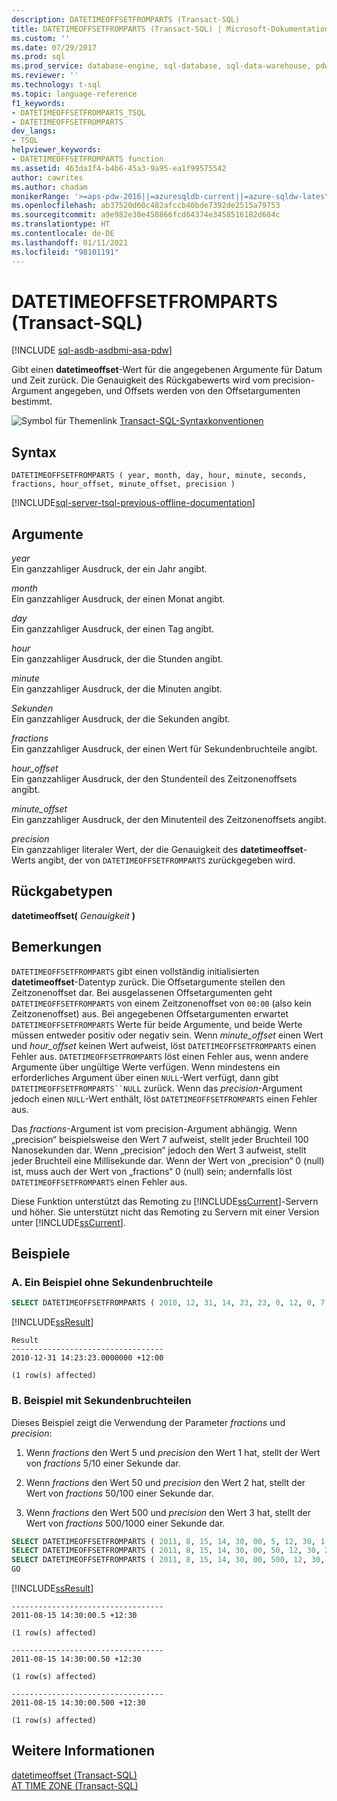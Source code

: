 ```yaml
---
description: DATETIMEOFFSETFROMPARTS (Transact-SQL)
title: DATETIMEOFFSETFROMPARTS (Transact-SQL) | Microsoft-Dokumentation
ms.custom: ''
ms.date: 07/29/2017
ms.prod: sql
ms.prod_service: database-engine, sql-database, sql-data-warehouse, pdw
ms.reviewer: ''
ms.technology: t-sql
ms.topic: language-reference
f1_keywords:
- DATETIMEOFFSETFROMPARTS_TSQL
- DATETIMEOFFSETFROMPARTS
dev_langs:
- TSQL
helpviewer_keywords:
- DATETIMEOFFSETFROMPARTS function
ms.assetid: 463da1f4-b4b6-45a3-9a95-ea1f99575542
author: cawrites
ms.author: chadam
monikerRange: '>=aps-pdw-2016||=azuresqldb-current||=azure-sqldw-latest||>=sql-server-2016||>=sql-server-linux-2017||=azuresqldb-mi-current'
ms.openlocfilehash: ab37520d60c482afccb40bde7392de2515a79753
ms.sourcegitcommit: a9e982e30e458866fcd64374e3458516182d604c
ms.translationtype: HT
ms.contentlocale: de-DE
ms.lasthandoff: 01/11/2021
ms.locfileid: "98101191"
---
```

# <a name="datetimeoffsetfromparts-transact-sql"></a>DATETIMEOFFSETFROMPARTS (Transact-SQL)
[!INCLUDE [sql-asdb-asdbmi-asa-pdw](../../includes/applies-to-version/sql-asdb-asdbmi-asa-pdw.md)]

Gibt einen **datetimeoffset**-Wert für die angegebenen Argumente für Datum und Zeit zurück. Die Genauigkeit des Rückgabewerts wird vom precision-Argument angegeben, und Offsets werden von den Offsetargumenten bestimmt.  
  
![Symbol für Themenlink](../../database-engine/configure-windows/media/topic-link.gif "Symbol für Themenlink") [Transact-SQL-Syntaxkonventionen](../../t-sql/language-elements/transact-sql-syntax-conventions-transact-sql.md)
  
## <a name="syntax"></a>Syntax  
  
```syntaxsql
DATETIMEOFFSETFROMPARTS ( year, month, day, hour, minute, seconds, fractions, hour_offset, minute_offset, precision )  
```  
  
[!INCLUDE[sql-server-tsql-previous-offline-documentation](../../includes/sql-server-tsql-previous-offline-documentation.md)]

## <a name="arguments"></a>Argumente

*year*  
Ein ganzzahliger Ausdruck, der ein Jahr angibt.  
  
*month*  
Ein ganzzahliger Ausdruck, der einen Monat angibt.  
  
*day*  
Ein ganzzahliger Ausdruck, der einen Tag angibt.  
  
*hour*  
Ein ganzzahliger Ausdruck, der die Stunden angibt.  
  
*minute*  
Ein ganzzahliger Ausdruck, der die Minuten angibt.  
  
*Sekunden*  
Ein ganzzahliger Ausdruck, der die Sekunden angibt.  
  
*fractions*  
Ein ganzzahliger Ausdruck, der einen Wert für Sekundenbruchteile angibt.  
  
*hour_offset*  
Ein ganzzahliger Ausdruck, der den Stundenteil des Zeitzonenoffsets angibt.  
  
*minute_offset*  
Ein ganzzahliger Ausdruck, der den Minutenteil des Zeitzonenoffsets angibt.  
  
*precision*  
Ein ganzzahliger literaler Wert, der die Genauigkeit des **datetimeoffset**-Werts angibt, der von `DATETIMEOFFSETFROMPARTS` zurückgegeben wird.  
  
## <a name="return-types"></a>Rückgabetypen
**datetimeoffset(** *Genauigkeit* **)**  
  
## <a name="remarks"></a>Bemerkungen  

`DATETIMEOFFSETFROMPARTS` gibt einen vollständig initialisierten **datetimeoffset**-Datentyp zurück. Die Offsetargumente stellen den Zeitzonenoffset dar. Bei ausgelassenen Offsetargumenten geht `DATETIMEOFFSETFROMPARTS` von einem Zeitzonenoffset von `00:00` (also kein Zeitzonenoffset) aus. Bei angegebenen Offsetargumenten erwartet `DATETIMEOFFSETFROMPARTS` Werte für beide Argumente, und beide Werte müssen entweder positiv oder negativ sein. Wenn *minute_offset* einen Wert und *hour_offset* keinen Wert aufweist, löst `DATETIMEOFFSETFROMPARTS` einen Fehler aus. `DATETIMEOFFSETFROMPARTS` löst einen Fehler aus, wenn andere Argumente über ungültige Werte verfügen. Wenn mindestens ein erforderliches Argument über einen `NULL`-Wert verfügt, dann gibt `DATETIMEOFFSETFROMPARTS``NULL` zurück. Wenn das *precision*-Argument jedoch einen `NULL`-Wert enthält, löst `DATETIMEOFFSETFROMPARTS` einen Fehler aus.  
  
Das *fractions*-Argument ist vom precision-Argument abhängig. Wenn „precision“ beispielsweise den Wert 7 aufweist, stellt jeder Bruchteil 100 Nanosekunden dar. Wenn „precision“ jedoch den Wert 3 aufweist, stellt jeder Bruchteil eine Millisekunde dar. Wenn der Wert von „precision“ 0 (null) ist, muss auch der Wert von „fractions“ 0 (null) sein; andernfalls löst `DATETIMEOFFSETFROMPARTS` einen Fehler aus.  
  
Diese Funktion unterstützt das Remoting zu [!INCLUDE[ssCurrent](../../includes/sscurrent-md.md)]-Servern und höher. Sie unterstützt nicht das Remoting zu Servern mit einer Version unter [!INCLUDE[ssCurrent](../../includes/sscurrent-md.md)].
  
## <a name="examples"></a>Beispiele  
  
### <a name="a-an-example-without-fractions-of-a-second"></a>A. Ein Beispiel ohne Sekundenbruchteile  
  
```sql
SELECT DATETIMEOFFSETFROMPARTS ( 2010, 12, 31, 14, 23, 23, 0, 12, 0, 7 ) AS Result;  
```  
  
[!INCLUDE[ssResult](../../includes/ssresult-md.md)]
  
```
Result  
----------------------------------
2010-12-31 14:23:23.0000000 +12:00  
  
(1 row(s) affected)  
```  
  
### <a name="b-example-with-fractions-of-a-second"></a>B. Beispiel mit Sekundenbruchteilen  

Dieses Beispiel zeigt die Verwendung der Parameter *fractions* und *precision*:  

1. Wenn *fractions* den Wert 5 und *precision* den Wert 1 hat, stellt der Wert von *fractions* 5/10 einer Sekunde dar.  

2. Wenn *fractions* den Wert 50 und *precision* den Wert 2 hat, stellt der Wert von *fractions* 50/100 einer Sekunde dar.  

3. Wenn *fractions* den Wert 500 und *precision* den Wert 3 hat, stellt der Wert von *fractions* 500/1000 einer Sekunde dar.  
  
```sql
SELECT DATETIMEOFFSETFROMPARTS ( 2011, 8, 15, 14, 30, 00, 5, 12, 30, 1 );  
SELECT DATETIMEOFFSETFROMPARTS ( 2011, 8, 15, 14, 30, 00, 50, 12, 30, 2 );  
SELECT DATETIMEOFFSETFROMPARTS ( 2011, 8, 15, 14, 30, 00, 500, 12, 30, 3 );  
GO  
```  
  
[!INCLUDE[ssResult](../../includes/ssresult-md.md)]
  
```
----------------------------------  
2011-08-15 14:30:00.5 +12:30  
  
(1 row(s) affected)  
  
----------------------------------  
2011-08-15 14:30:00.50 +12:30  
  
(1 row(s) affected)  
  
----------------------------------  
2011-08-15 14:30:00.500 +12:30  
  
(1 row(s) affected)  
```  
  
## <a name="see-also"></a>Weitere Informationen
[datetimeoffset &#40;Transact-SQL&#41;](../../t-sql/data-types/datetimeoffset-transact-sql.md)  
[AT TIME ZONE &#40;Transact-SQL&#41;](../../t-sql/queries/at-time-zone-transact-sql.md)
  
  


